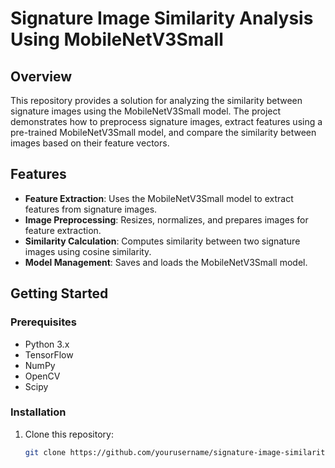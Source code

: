 # Signature Image Similarity Analysis Using MobileNetV3Small

## Overview

This repository provides a solution for analyzing the similarity between signature images using the MobileNetV3Small model. The project demonstrates how to preprocess signature images, extract features using a pre-trained MobileNetV3Small model, and compare the similarity between images based on their feature vectors.

## Features

- **Feature Extraction**: Uses the MobileNetV3Small model to extract features from signature images.
- **Image Preprocessing**: Resizes, normalizes, and prepares images for feature extraction.
- **Similarity Calculation**: Computes similarity between two signature images using cosine similarity.
- **Model Management**: Saves and loads the MobileNetV3Small model.

## Getting Started

### Prerequisites

- Python 3.x
- TensorFlow
- NumPy
- OpenCV
- Scipy

### Installation

1. Clone this repository:
   ```bash
   git clone https://github.com/yourusername/signature-image-similarity-analysis.git
